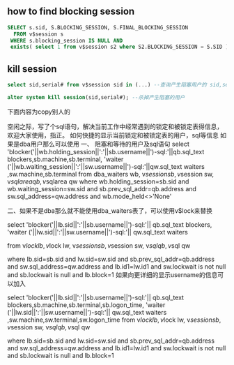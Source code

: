 ## how to find blocking session

```sql
SELECT s.sid, S.BLOCKING_SESSION, S.FINAL_BLOCKING_SESSION
  FROM v$session s 
 WHERE s.blocking_session IS NULL AND
 exists( select 1 from v$session s2 where S2.BLOCKING_SESSION = S.SID );
```

## kill session

```sql
select sid,serial# from v$session sid in (...) --查询产生阻塞用户的 sid,serial#,然后

alter system kill session(sid,serial#); --杀掉产生阻塞的用户
```



下面内容为copy别人的
 
空闲之际，写了个sql语句，解决当前工作中经常遇到的锁定和被锁定表得信息，欢迎大家使用，指正。
如何快捷的显示当前锁定和被锁定表的用户，sql等信息
如果是dba用户那么可以使用
一、
阻塞和等待的用户及sql语句 
select 'blocker('||wb.holding_session||':'||sb.username||')-sql:'||qb.sql_text blockers,sb.machine,sb.terminal,
'waiter ('||wb.waiting_session||':'||sw.username||')-sql:'||qw.sql_text waiters ,sw.machine,sb.terminal
from dba_waiters wb,
v$session sb,
v$session sw,
v$sqlarea qb,
v$sqlarea qw
where wb.holding_session=sb.sid
and wb.waiting_session=sw.sid
and sb.prev_sql_addr=qb.address
and sw.sql_address=qw.address
and wb.mode_held<>'None' 

二、如果不是dba那么就不能使用dba_waiters表了，可以使用v$lock来替换

select 'blocker('||lb.sid||':'||sb.username||')-sql:'|| qb.sql_text blockers,
'waiter ('||lw.sid||':'||sw.username||')-sql:'|| qw.sql_text waiters


from v$lock lb, 
v$lock lw,
v$session sb, 
v$session sw,
v$sql qb, 
v$sql qw

where lb.sid=sb.sid
and lw.sid=sw.sid
and sb.prev_sql_addr=qb.address
and sw.sql_address=qw.address
and lb.id1=lw.id1
and sw.lockwait is not null
and sb.lockwait is null
and lb.block=1
如果向更详细的显示username的信息可以加入

select 'blocker('||lb.sid||':'||sb.username||')-sql:'|| qb.sql_text blockers,sb.machine,sb.terminal,sb.logon_time,
'waiter ('||lw.sid||':'||sw.username||')-sql:'|| qw.sql_text waiters ,sw.machine,sw.terminal,sw.logon_time
from v$lock lb, 
v$lock lw,
v$session sb, 
v$session sw,
v$sql qb, 
v$sql qw

where lb.sid=sb.sid
and lw.sid=sw.sid
and sb.prev_sql_addr=qb.address
and sw.sql_address=qw.address
and lb.id1=lw.id1
and sw.lockwait is not null
and sb.lockwait is null
and lb.block=1 



